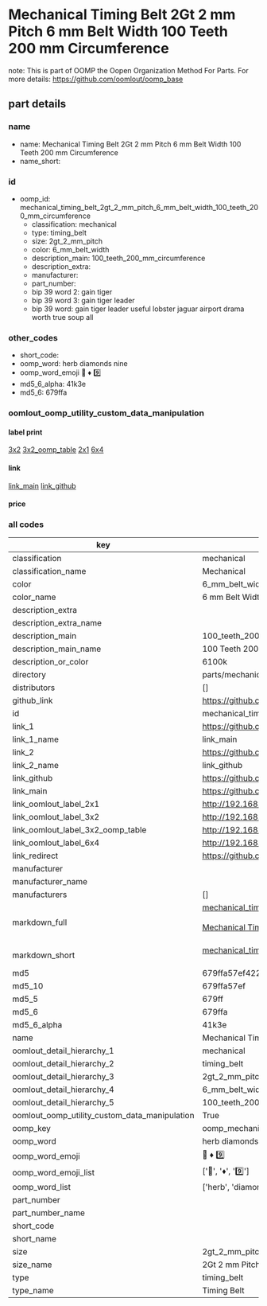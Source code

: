 # Mechanical Timing Belt 2Gt 2 mm Pitch 6 mm Belt Width 100 Teeth 200 mm Circumference  

note: This is part of OOMP the Oopen Organization Method For Parts. For more details: https://github.com/oomlout/oomp_base

##  part details
  







### name
* name: Mechanical Timing Belt 2Gt 2 mm Pitch 6 mm Belt Width 100 Teeth 200 mm Circumference
* name_short: 
### id
* oomp_id: mechanical_timing_belt_2gt_2_mm_pitch_6_mm_belt_width_100_teeth_200_mm_circumference
  * classification: mechanical
  * type: timing_belt
  * size: 2gt_2_mm_pitch
  * color: 6_mm_belt_width
  * description_main: 100_teeth_200_mm_circumference
  * description_extra: 
  * manufacturer: 
  * part_number: 
  * bip 39 word 2: gain tiger
  * bip 39 word 3: gain tiger leader
  * bip 39 word: gain tiger leader useful lobster jaguar airport drama worth true soup all

### other_codes
* short_code: 
* oomp_word: herb diamonds nine
* oomp_word_emoji :herb: :diamonds: :nine:
* md5_6_alpha: 41k3e
* md5_6: 679ffa






### oomlout_oomp_utility_custom_data_manipulation
#### label print
[3x2](http://192.168.1.245:1112/?label=oomp%2041k3e)
[3x2_oomp_table](http://192.168.1.108:1112/?label=oomp%2041k3e)
[2x1](http://192.168.1.242:1112/?label=oomp%2041k3e)
[6x4](http://192.168.1.55:1112/?label=oomp%2041k3e)    

#### link

[link_main](https://github.com/oomlout/oomlout_oomp_version_1_messy/tree/main/parts/mechanical_timing_belt_2gt_2_mm_pitch_6_mm_belt_width_100_teeth_200_mm_circumference) [link_github](https://github.com/oomlout/oomlout_oomp_version_1_messy/tree/main/parts/mechanical_timing_belt_2gt_2_mm_pitch_6_mm_belt_width_100_teeth_200_mm_circumference)                             

#### price







### all codes 
| key | value |  
| --- | --- |  
| classification | mechanical |  
| classification_name | Mechanical |  
| color | 6_mm_belt_width |  
| color_name | 6 mm Belt Width |  
| description_extra |  |  
| description_extra_name |  |  
| description_main | 100_teeth_200_mm_circumference |  
| description_main_name | 100 Teeth 200 mm Circumference |  
| description_or_color | 6100k |  
| directory | parts/mechanical_timing_belt_2gt_2_mm_pitch_6_mm_belt_width_100_teeth_200_mm_circumference |  
| distributors | [] |  
| github_link | https://github.com/oomlout/oomlout_oomp_part_src/tree/main/parts/mechanical_timing_belt_2gt_2_mm_pitch_6_mm_belt_width_100_teeth_200_mm_circumference |  
| id | mechanical_timing_belt_2gt_2_mm_pitch_6_mm_belt_width_100_teeth_200_mm_circumference |  
| link_1 | https://github.com/oomlout/oomlout_oomp_version_1_messy/tree/main/parts/mechanical_timing_belt_2gt_2_mm_pitch_6_mm_belt_width_100_teeth_200_mm_circumference |  
| link_1_name | link_main |  
| link_2 | https://github.com/oomlout/oomlout_oomp_version_1_messy/tree/main/parts/mechanical_timing_belt_2gt_2_mm_pitch_6_mm_belt_width_100_teeth_200_mm_circumference |  
| link_2_name | link_github |  
| link_github | https://github.com/oomlout/oomlout_oomp_version_1_messy/tree/main/parts/mechanical_timing_belt_2gt_2_mm_pitch_6_mm_belt_width_100_teeth_200_mm_circumference |  
| link_main | https://github.com/oomlout/oomlout_oomp_version_1_messy/tree/main/parts/mechanical_timing_belt_2gt_2_mm_pitch_6_mm_belt_width_100_teeth_200_mm_circumference |  
| link_oomlout_label_2x1 | http://192.168.1.242:1112/?label=oomp%2041k3e |  
| link_oomlout_label_3x2 | http://192.168.1.245:1112/?label=oomp%2041k3e |  
| link_oomlout_label_3x2_oomp_table | http://192.168.1.108:1112/?label=oomp%2041k3e |  
| link_oomlout_label_6x4 | http://192.168.1.55:1112/?label=oomp%2041k3e |  
| link_redirect | https://github.com/oomlout/oomlout_oomp_version_1_messy/tree/main/parts/mechanical_timing_belt_2gt_2_mm_pitch_6_mm_belt_width_100_teeth_200_mm_circumference |  
| manufacturer |  |  
| manufacturer_name |  |  
| manufacturers | [] |  
| markdown_full | [mechanical_timing_belt_2gt_2_mm_pitch_6_mm_belt_width_100_teeth_200_mm_circumference](none)<br>[](none)<br>[Mechanical Timing Belt 2Gt 2 Mm Pitch 6 Mm Belt Width 100 Teeth 200 Mm Circumference](none)<br><br> |  
| markdown_short | [mechanical_timing_belt_2gt_2_mm_pitch_6_mm_belt_width_100_teeth_200_mm_circumference](none)<br><br> |  
| md5 | 679ffa57ef4220b1dcc19efefd387af6 |  
| md5_10 | 679ffa57ef |  
| md5_5 | 679ff |  
| md5_6 | 679ffa |  
| md5_6_alpha | 41k3e |  
| name | Mechanical Timing Belt 2Gt 2 mm Pitch 6 mm Belt Width 100 Teeth 200 mm Circumference |  
| oomlout_detail_hierarchy_1 | mechanical |  
| oomlout_detail_hierarchy_2 | timing_belt |  
| oomlout_detail_hierarchy_3 | 2gt_2_mm_pitch |  
| oomlout_detail_hierarchy_4 | 6_mm_belt_width |  
| oomlout_detail_hierarchy_5 | 100_teeth_200_mm_circumference |  
| oomlout_oomp_utility_custom_data_manipulation | True |  
| oomp_key | oomp_mechanical_timing_belt_2gt_2_mm_pitch_6_mm_belt_width_100_teeth_200_mm_circumference |  
| oomp_word | herb diamonds nine |  
| oomp_word_emoji | :herb: :diamonds: :nine: |  
| oomp_word_emoji_list | [':herb:', ':diamonds:', ':nine:'] |  
| oomp_word_list | ['herb', 'diamonds', 'nine'] |  
| part_number |  |  
| part_number_name |  |  
| short_code |  |  
| short_name |  |  
| size | 2gt_2_mm_pitch |  
| size_name | 2Gt 2 mm Pitch |  
| type | timing_belt |  
| type_name | Timing Belt |  
